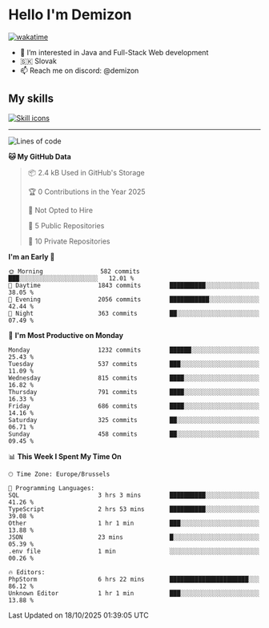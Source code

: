 # Hello I'm Demizon
[![wakatime](https://wakatime.com/badge/user/6ad1949f-d6d7-44f9-9eee-c35e54cc499b.svg)](https://wakatime.com/@6ad1949f-d6d7-44f9-9eee-c35e54cc499b)
- 👀 I’m interested in Java and Full-Stack Web development
- 🇸🇰 Slovak
- 📫 Reach me on discord: @demizon

## My skills
[![Skill icons](https://skillicons.dev/icons?i=java,js,ts,html,css,react,nextjs,tailwind,supabase,py,git,docker,linux,mysql,postgres,mongo&theme=dark)](https://github.com/Demizon3433)

---

<!--START_SECTION:waka-->
![Lines of code](https://img.shields.io/badge/From%20Hello%20World%20I%27ve%20Written-1.6%20million%20lines%20of%20code-blue)

**🐱 My GitHub Data** 

> 📦 2.4 kB Used in GitHub's Storage 
 > 
> 🏆 0 Contributions in the Year 2025
 > 
> 🚫 Not Opted to Hire
 > 
> 📜 5 Public Repositories 
 > 
> 🔑 10 Private Repositories 
 > 
**I'm an Early 🐤** 

```text
🌞 Morning                582 commits         ███░░░░░░░░░░░░░░░░░░░░░░   12.01 % 
🌆 Daytime                1843 commits        ██████████░░░░░░░░░░░░░░░   38.05 % 
🌃 Evening                2056 commits        ███████████░░░░░░░░░░░░░░   42.44 % 
🌙 Night                  363 commits         ██░░░░░░░░░░░░░░░░░░░░░░░   07.49 % 
```
📅 **I'm Most Productive on Monday** 

```text
Monday                   1232 commits        ██████░░░░░░░░░░░░░░░░░░░   25.43 % 
Tuesday                  537 commits         ███░░░░░░░░░░░░░░░░░░░░░░   11.09 % 
Wednesday                815 commits         ████░░░░░░░░░░░░░░░░░░░░░   16.82 % 
Thursday                 791 commits         ████░░░░░░░░░░░░░░░░░░░░░   16.33 % 
Friday                   686 commits         ████░░░░░░░░░░░░░░░░░░░░░   14.16 % 
Saturday                 325 commits         ██░░░░░░░░░░░░░░░░░░░░░░░   06.71 % 
Sunday                   458 commits         ██░░░░░░░░░░░░░░░░░░░░░░░   09.45 % 
```


📊 **This Week I Spent My Time On** 

```text
🕑︎ Time Zone: Europe/Brussels

💬 Programming Languages: 
SQL                      3 hrs 3 mins        ██████████░░░░░░░░░░░░░░░   41.26 % 
TypeScript               2 hrs 53 mins       ██████████░░░░░░░░░░░░░░░   39.08 % 
Other                    1 hr 1 min          ███░░░░░░░░░░░░░░░░░░░░░░   13.88 % 
JSON                     23 mins             █░░░░░░░░░░░░░░░░░░░░░░░░   05.39 % 
.env file                1 min               ░░░░░░░░░░░░░░░░░░░░░░░░░   00.26 % 

🔥 Editors: 
PhpStorm                 6 hrs 22 mins       ██████████████████████░░░   86.12 % 
Unknown Editor           1 hr 1 min          ███░░░░░░░░░░░░░░░░░░░░░░   13.88 % 
```


 Last Updated on 18/10/2025 01:39:05 UTC
<!--END_SECTION:waka-->
